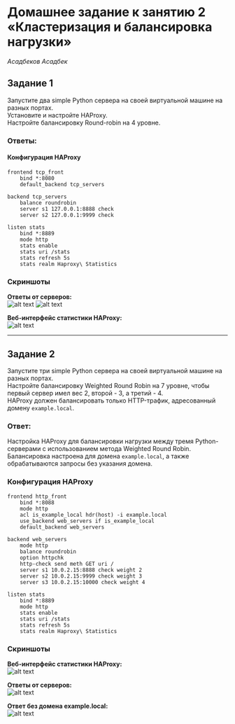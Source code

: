 
# Домашнее задание к занятию 2 «Кластеризация и балансировка нагрузки»
*Асадбеков Асадбек*

## Задание 1
Запустите два simple Python сервера на своей виртуальной машине на разных портах.  
Установите и настройте HAProxy.  
Настройте балансировку Round-robin на 4 уровне.  

### Ответы:
#### Конфигурация HAProxy
```
frontend tcp_front
    bind *:8080
    default_backend tcp_servers

backend tcp_servers
    balance roundrobin
    server s1 127.0.0.1:8888 check
    server s2 127.0.0.1:9999 check

listen stats
    bind *:8889
    mode http
    stats enable
    stats uri /stats
    stats refresh 5s
    stats realm Haproxy\ Statistics
```

### Скриншоты
**Ответы от серверов:**  
![alt text](https://github.com/asad-bekov/hw-06/blob/main/img/1.png)
![alt text](https://github.com/asad-bekov/hw-06/blob/main/img/2.png)  

**Веб-интерфейс статистики HAProxy:**  
![alt text](https://github.com/asad-bekov/hw-06/blob/main/img/3.png)  

---

## Задание 2
Запустите три simple Python сервера на своей виртуальной машине на разных портах.  
Настройте балансировку Weighted Round Robin на 7 уровне, чтобы первый сервер имел вес 2, второй - 3, а третий - 4.  
HAProxy должен балансировать только HTTP-трафик, адресованный домену `example.local`.  

### Ответ:
Настройка HAProxy для балансировки нагрузки между тремя Python-серверами с использованием метода Weighted Round Robin.  
Балансировка настроена для домена `example.local`, а также обрабатываются запросы без указания домена.

### Конфигурация HAProxy
```
frontend http_front
    bind *:8088
    mode http
    acl is_example_local hdr(host) -i example.local
    use_backend web_servers if is_example_local
    default_backend web_servers

backend web_servers
    mode http
    balance roundrobin
    option httpchk
    http-check send meth GET uri /
    server s1 10.0.2.15:8888 check weight 2
    server s2 10.0.2.15:9999 check weight 3
    server s3 10.0.2.15:10000 check weight 4

listen stats
    bind *:8889
    mode http
    stats enable
    stats uri /stats
    stats refresh 5s
    stats realm Haproxy\ Statistics
```

### Скриншоты
**Веб-интерфейс статистики HAProxy:**  
![alt text](https://github.com/asad-bekov/hw-06/blob/main/img/5.png)  

**Ответы от серверов:**  
![alt text](https://github.com/asad-bekov/hw-06/blob/main/img/6.png)  

**Ответ без домена example.local:**  
![alt text](https://github.com/asad-bekov/hw-06/blob/main/img/4.png)
